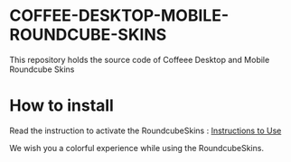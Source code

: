 # COFFEE-DESKTOP-MOBILE-ROUNDCUBE-SKINS
This repository holds the source code of Coffeee Desktop and Mobile Roundcube Skins
# How to install
Read the instruction to activate the RoundcubeSkins : [Instructions to Use](https://roundcubeskins.com/activation-guide/)  

We wish you a colorful experience while using the RoundcubeSkins.
